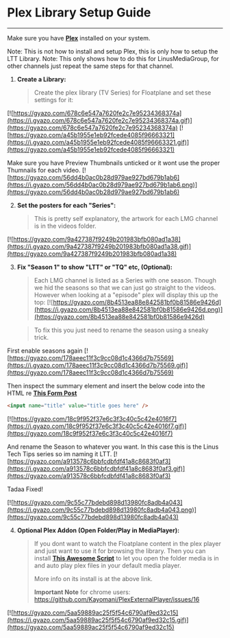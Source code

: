 # Plex Library Setup Guide
---
Make sure you have **[Plex](https://www.plex.tv/)** installed on your system.

Note: This is not how to install and setup Plex, this is only how to setup the LTT Library.
Note: This only shows how to do this for LinusMediaGroup, for other channels just repeat the same steps for that channel.

1. **Create a Library:**

   >Create the plex library (TV Series) for Floatplane and set these settings for it:

[![https://gyazo.com/678c6e547a7620fe2c7e95234368374a](https://i.gyazo.com/678c6e547a7620fe2c7e95234368374a.gif)](https://gyazo.com/678c6e547a7620fe2c7e95234368374a)
[![https://gyazo.com/a45b1955e1eb92fcede4085f96663321](https://i.gyazo.com/a45b1955e1eb92fcede4085f96663321.gif)](https://gyazo.com/a45b1955e1eb92fcede4085f96663321)

Make sure you have Preview Thumbnails unticked or it wont use the proper Thumnails for each video.
[![https://gyazo.com/56dd4b0ac0b28d979ae927bd679b1ab6](https://i.gyazo.com/56dd4b0ac0b28d979ae927bd679b1ab6.png)](https://gyazo.com/56dd4b0ac0b28d979ae927bd679b1ab6)

2. **Set the posters for each "Series":**

   >This is pretty self explanatory, the artwork for each LMG channel is in the videos folder.

[![https://gyazo.com/9a427387f9249b201983bfb080ad1a38](https://i.gyazo.com/9a427387f9249b201983bfb080ad1a38.gif)](https://gyazo.com/9a427387f9249b201983bfb080ad1a38)

3. **Fix "Season 1" to show "LTT" or "TQ" etc, (Optional):**

   >Each LMG channel is listed as a Series with one season. Though we hid the seasons so that we can just go straight to the videos. However when looking at a "episode" plex will display this up the top:
   >[![https://gyazo.com/8b4513ea88e842581bf0b81586e9426d](https://i.gyazo.com/8b4513ea88e842581bf0b81586e9426d.png)](https://gyazo.com/8b4513ea88e842581bf0b81586e9426d)

   >To fix this you just need to rename the season using a sneaky trick.

First enable seasons again
[![https://gyazo.com/178aeec11f3c9cc08d1c4366d7b75569](https://i.gyazo.com/178aeec11f3c9cc08d1c4366d7b75569.gif)](https://gyazo.com/178aeec11f3c9cc08d1c4366d7b75569)

Then inspect the summary element and insert the below code into the HTML re **[This Form Post](https://forums.plex.tv/discussion/52721/tip-a-quick-hack-to-rename-seasons#top)**
```html
<input name="title" value="title goes here" />
```
[![https://gyazo.com/18c9f952f37e6c3f3c40c5c42e4016f7](https://i.gyazo.com/18c9f952f37e6c3f3c40c5c42e4016f7.gif)](https://gyazo.com/18c9f952f37e6c3f3c40c5c42e4016f7)

And rename the Season to whatever you want. In this case this is the Linus Tech Tips series so im naming it LTT.
[![https://gyazo.com/a913578c6bbfcdbfdf41a8c8683f0af3](https://i.gyazo.com/a913578c6bbfcdbfdf41a8c8683f0af3.gif)](https://gyazo.com/a913578c6bbfcdbfdf41a8c8683f0af3)

Tadaa Fixed!

[![https://gyazo.com/9c55c77bdebd898d13980fc8adb4a043](https://i.gyazo.com/9c55c77bdebd898d13980fc8adb4a043.png)](https://gyazo.com/9c55c77bdebd898d13980fc8adb4a043)


4. **Optional Plex Addon (Open Folder/Play in MediaPlayer):**

   >If you dont want to watch the Floatplane content in the plex player and just want to use it for browsing the library. Then you can install **[This Awesome Script](https://github.com/Kayomani/PlexExternalPlayer)** to let you open the folder media is in and auto play plex files in  your default media player.
   >
   >More info on  its install is  at the above link.
   >
   >**Important Note** for chrome users: https://github.com/Kayomani/PlexExternalPlayer/issues/16

[![https://gyazo.com/5aa59889ac25f5f54c6790af9ed32c15](https://i.gyazo.com/5aa59889ac25f5f54c6790af9ed32c15.gif)](https://gyazo.com/5aa59889ac25f5f54c6790af9ed32c15)

